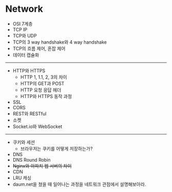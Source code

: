 # Network

- OSI 7계층
- TCP IP
- TCP와 UDP
- TCP의 3 way handshake와 4 way handshake
- TCP의 흐름 제어, 혼잡 제어
- 데이터 캡슐화

---

- HTTP와 HTTPS
    - HTTP 1, 1.1, 2, 3의 차이
    - HTTP의 GET과 POST
    - HTTP 요청 응답 헤더
    - HTTP와 HTTPS 동작 과정
- SSL
- CORS
- REST와 RESTful
- 소켓
- Socket.io와 WebSocket

---

- 쿠키와 세션
    - 브라우저는 쿠키를 어떻게 저장하는가?
- DNS
- DNS Round Robin
- ~~Nginx와 아파치 웹 서버의 차이~~
- CDN
- LRU 캐싱
- daum.net을 쳤을 때 일어나는 과정을 네트워크 관점에서 설명해보아라.